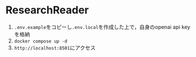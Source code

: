 # ResearchReader

1. ``.env.example``をコピーし``.env.local``を作成した上で，自身のopenai api keyを格納
2. ``docker compose up -d``
4. ``http://localhost:8501``にアクセス
